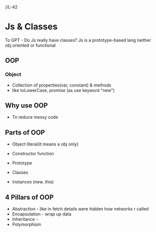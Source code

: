 //L-42

#  Js & Classes


To GPT - Do Js really have classes?
Js is a prototype-based lang neither obj oriented or functional


## OOP


### Object
- Collection of properties(var, constant) & methods
- like toLowerCase, promise (as use keyword "new")

## Why use OOP
- To reduce messy code

## Parts of OOP
- Object literal(it means a obj only)


- Constructor function
- Prototype
- Classes 
- Instances (new, this)


## 4 Pillars of OOP
- Abstraction - like in fetch details were hidden how networks r called
- Encapsulation - wrap up data
- Inheritance -
- Polymorphism












